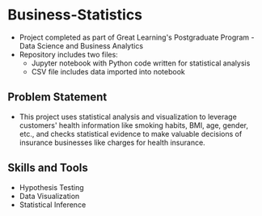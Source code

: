 # Business-Statistics
- Project completed as part of Great Learning's Postgraduate Program - Data Science and Business Analytics
- Repository includes two files:
  - Jupyter notebook with Python code written for statistical analysis
  - CSV file includes data imported into notebook
## Problem Statement
- This project uses statistical analysis and visualization to leverage customers' health information like smoking habits, BMI, age, gender, etc., and checks statistical evidence to make valuable decisions of insurance businesses like charges for health insurance.
## Skills and Tools
- Hypothesis Testing
- Data Visualization
- Statistical Inference
